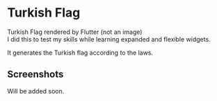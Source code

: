 # Turkish Flag

Turkish Flag rendered by Flutter (not an image)  
I did this to test my skills while learning expanded and flexible widgets.  

It generates the Turkish flag according to the laws.

## Screenshots

Will be added soon.